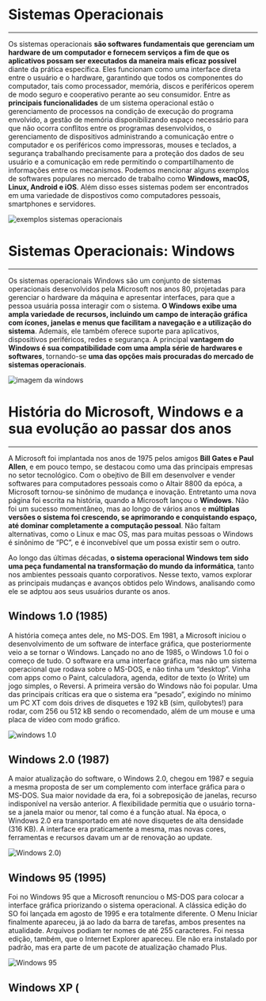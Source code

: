 # Sistemas Operacionais
---
 Os sistemas operacionais **são softwares fundamentais que gerenciam um hardware de um computador e fornecem serviços a fim de que os aplicativos possam ser executados da maneira mais eficaz possível** diante da prática específica. Eles funcionam como uma interface direta entre o usuário e o hardware, garantindo que todos os componentes do computador, tais como processador, memória, discos e periféricos operem de modo seguro e cooperativo perante ao seu consumidor. Entre as **principais funcionalidades** de um sistema operacional estão o gerenciamento de processos na condição de execução do programa envolvido, a gestão de memória disponibilizando espaço necessário para que não ocorra conflitos entre os programas desenvolvidos, o gerenciamento de dispositivos administrando a comunicação entre o computador e os periféricos como impressoras, mouses e teclados, a segurança trabalhando precisamente para a proteção dos dados de seu usuário e a comunicação em rede permitindo o compartilhamento de informações entre os mecanismos. Podemos mencionar alguns exemplos de softwares populares no mercado de trabalho como **Windows, macOS, Linux, Android e iOS**. Além disso esses sistemas podem ser encontrados em uma variedade  de dispostivos como computadores pessoais, smartphones e servidores.

![exemplos sistemas operacionais](https://s.zst.com.br/cms-assets/2023/12/o-que-e-sistema-operacional.webp)


# Sistemas Operacionais: Windows
---
Os sistemas operacionais Windows são um conjunto de sistemas operacionais desenvolvidos pela Microsoft nos anos 80, projetadas para gerenciar o hardware da máquina e apresentar interfaces, para que a pessoa usuária possa interagir com o sistema. **O Windows exibe uma ampla variedade de recursos, incluindo um campo de interação gráfica com ícones, janelas e menus que facilitam a navegação e a utilização do sistema**. Ademais, ele também oferece suporte para aplicativos, dispositivos periféricos, redes e segurança. A principal **vantagem do Windows é sua compatibilidade com uma ampla série de hardwares e softwares**, tornando-se **uma das opções mais procuradas do mercado de sistemas operacionais**.

![imagem da windows](https://t.ctcdn.com.br/adZODCQjZTNADLGL_QS_FyMZVkU=/768x432/smart/i467298.png)

# História do Microsoft, Windows e a sua evolução ao passar dos anos
---
A Microsoft foi implantada nos anos de 1975 pelos amigos **Bill Gates e Paul Allen**, e em pouco tempo, se destacou como uma das principais empresas no setor tecnológico. Com o obejtivo de Bill em desenvolver e vender softwares para computadores pessoais como o Altair 8800 da epóca, a Microsoft tornou-se sinônimo de mudança e inovação. Entretanto uma nova página foi escrita na história, quando a Microsoft lançou o **Windows**.
Não foi um sucesso momentâneo, mas ao longo de vários anos e **múltiplas versões o sistema foi crescendo, se aprimorando e conquistando espaço, até dominar completamente a computação pessoal**. Não faltam alternativas, como o Linux e mac OS, mas para muitas pessoas o Windows é sinônimo de “PC”, e é inconvebível que um possa existir sem o outro.

Ao longo das últimas décadas, **o sistema operacional Windows tem sido uma peça fundamental na transformação do mundo da informática**, tanto nos ambientes pessoais quanto corporativos. Nesse texto, vamos explorar as principais mudanças e avanços obtidos pelo Windows, analisando como ele se adptou aos seus usuários durante os anos.

## Windows 1.0 (1985)
A história começa antes dele, no MS-DOS. Em 1981, a Microsoft iniciou o desenvolvimento de um software de interface gráfica, que posteriormente veio a se tornar o Windows. Lançado no ano de 1985, o Windows 1.0 foi o começo de tudo. O software era uma interface gráfica, mas não um sistema operacional  que rodava sobre o MS-DOS, e não tinha um “desktop”. Vinha com apps como o Paint, calculadora, agenda, editor de texto (o Write) um jogo simples, o Reversi.
A primeira versão do Windows não foi popular. Uma das principais críticas era que o sistema era “pesado”, exigindo no mínimo um PC XT com dois drives de disquetes e 192 kB (sim, quilobytes!) para rodar, com 256 ou 512 kB sendo o recomendado, além de um mouse e uma placa de vídeo com modo gráfico.


![windows 1.0](https://operationalhistory.wordpress.com/wp-content/uploads/2011/10/1985_windows.png)

## Windows 2.0 (1987)
A maior atualização do software, o Windows 2.0, chegou em 1987 e seguia a mesma proposta de ser um complemento com interface gráfica para o MS-DOS. Sua maior novidade da era, foi a sobreposição de janelas, recurso indisponível na versão anterior.
A flexibilidade permitia que o usuário torna-se a janela maior ou menor, tal como é a função atual. Na época, o Windows 2.0 era transportado em até nove disquetes de alta densidade (316 KB). A interface era praticamente a mesma, mas novas cores, ferramentas e recursos davam um ar de renovação ao update.

![Windows 2.0](https://operationalhistory.wordpress.com/wp-content/uploads/2011/10/windows-2.gif))

## Windows 95 (1995) 
Foi no Windows 95 que a Microsoft renunciou o  MS-DOS para colocar a interface gráfica priorizando o sistema operacional. A clássica edição do SO foi lançada em agosto de 1995 e era totalmente diferente. 
O Menu Iniciar finalmente apareceu, já ao lado da barra de tarefas, ambos presentes na atualidade. Arquivos podiam ter nomes de até 255 caracteres. Foi nessa edição, também, que o Internet Explorer apareceu. Ele não era instalado por padrão, mas era parte de um pacote de atualização chamado Plus.

![Windows 95](https://blogger.googleusercontent.com/img/b/R29vZ2xl/AVvXsEgNQ4K4Onbb0Do9_CeMkHQDQRJrReCeO9GkHANiJaEA4zwMTqwziIgHzruVnHBzfyecx3TtOGREOJS8x7HcwvNFgjoDI4Sj0xtYCB9GeXHKJ07VLdiB27cnCDpskJ6mq-bIyIxTuvnVqG5f/s1600/windows95_big.png)

## Windows XP (
